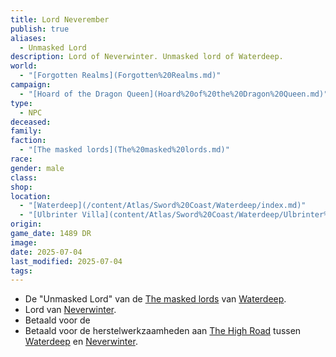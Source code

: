 ```yaml
---
title: Lord Neverember
publish: true
aliases:
  - Unmasked Lord
description: Lord of Neverwinter. Unmasked lord of Waterdeep.
world:
  - "[Forgotten Realms](Forgotten%20Realms.md)"
campaign:
  - "[Hoard of the Dragon Queen](Hoard%20of%20the%20Dragon%20Queen.md)"
type:
  - NPC
deceased: 
family: 
faction:
  - "[The masked lords](The%20masked%20lords.md)"
race: 
gender: male
class: 
shop: 
location:
  - "[Waterdeep](/content/Atlas/Sword%20Coast/Waterdeep/index.md)"
  - "[Ulbrinter Villa](content/Atlas/Sword%20Coast/Waterdeep/Ulbrinter%20Villa.md)"
origin: 
game_date: 1489 DR
image: 
date: 2025-07-04
last_modified: 2025-07-04
tags: 
---
```

* De "Unmasked Lord" van de [The masked lords](The%20masked%20lords.md) van [Waterdeep](/content/Atlas/Sword%20Coast/Waterdeep/index.md).
* Lord van [Neverwinter](Neverwinter.md).
* Betaald voor de 
* Betaald voor de herstelwerkzaamheden aan [The High Road](The%20High%20Road.md) tussen [Waterdeep](/content/Atlas/Sword%20Coast/Waterdeep/index.md) en [Neverwinter](Neverwinter.md).

